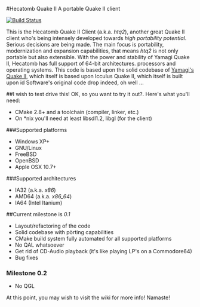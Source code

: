 #Hecatomb Quake II
A portable Quake II client  

[![Build Status](https://drone.io/github.com/alericoveri/hecatomb/status.png)](https://drone.io/github.com/alericoveri/hecatomb/latest)

This is the Hecatomb Quake II Client (a.k.a. *htq2*), another great Quake II client who's being intensely developed towards *high portability potential*. Serious decisions are being made. 
The main focus is portability, modernization and expansion capabilities, that means *htq2* is not only portable but also extensible. 
With the power and stability of Yamagi Quake II, 
Hecatomb has full support of 64-bit architectures.
processors and operating systems. This code is based upon the solid codebase of [Yamagi's Quake II](http://github.com/yquake2), which itself is based upon Icculus Quake II, which itself is built upon id
Software's original code drop indeed, oh well ... 

##I wish to test drive this!
OK, so you want to try it out?. Here's what you'll need:
* CMake 2.8+ and a toolchain (compiler, linker, etc.)
* On *nix you'll need at least libsdl1.2, libgl (for the client)

###Supported platforms
* Windows XP+
* GNU/Linux
* FreeBSD
* OpenBSD
* Apple OSX 10.7+

###Supported architectures
* IA32  (a.k.a. *x86*)
* AMD64 (a.k.a. *x86_64*)
* IA64 (Intel Itanium)

##Current milestone is *0.1*
* Layout/refactoring of the code
* Solid codebase with pòrting capabilities
* CMake build system fully automated for all supported platforms
* No QAL whatsoever
* Get rid of CD-Audio playback (it's like playing LP's on a Commodore64)
* Bug fixes

### Milestone 0.2
* No QGL

At this point, you may wish to visit the wiki for more info!
Namaste!

